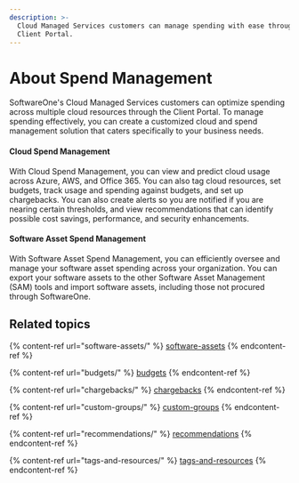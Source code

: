 ```yaml
---
description: >-
  Cloud Managed Services customers can manage spending with ease through the
  Client Portal.
---
```


# About Spend Management

SoftwareOne's Cloud Managed Services customers can optimize spending across multiple cloud resources through the Client Portal. To manage spending effectively, you can create a customized cloud and spend management solution that caters specifically to your business needs.

#### Cloud Spend Management&#x20;

With Cloud Spend Management, you can view and predict cloud usage across Azure, AWS, and Office 365. You can also tag cloud resources, set budgets, track usage and spending against budgets, and set up chargebacks. You can also create alerts so you are notified if you are nearing certain thresholds, and view recommendations that can identify possible cost savings, performance, and security enhancements.

#### Software Asset Spend Management

With Software Asset Spend Management, you can efficiently oversee and manage your software asset spending across your organization. You can export your software assets to the other Software Asset Management (SAM) tools and import software assets, including those not procured through SoftwareOne.

## Related topics

{% content-ref url="software-assets/" %}
[software-assets](software-assets/)
{% endcontent-ref %}

{% content-ref url="budgets/" %}
[budgets](budgets/)
{% endcontent-ref %}

{% content-ref url="chargebacks/" %}
[chargebacks](chargebacks/)
{% endcontent-ref %}

{% content-ref url="custom-groups/" %}
[custom-groups](custom-groups/)
{% endcontent-ref %}

{% content-ref url="recommendations/" %}
[recommendations](recommendations/)
{% endcontent-ref %}

{% content-ref url="tags-and-resources/" %}
[tags-and-resources](tags-and-resources/)
{% endcontent-ref %}
